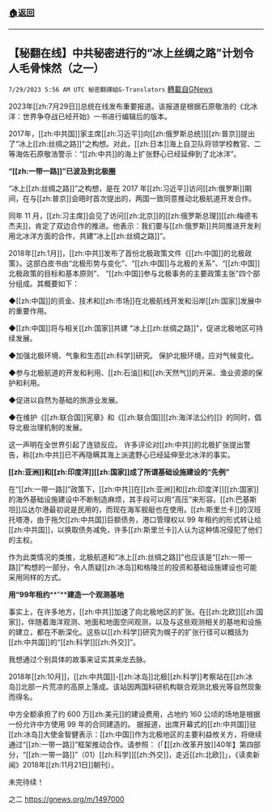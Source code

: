 ###  [:house:返回](README.md)
---


## 【秘翻在线】中共秘密进行的“冰上丝绸之路”计划令人毛骨悚然（之一）
`7/29/2023 5:56 AM UTC 秘密翻譯組G-Translators` [轉載自GNews](https://gnews.org/articles/1496994)

2023年[[zh:7月29日]]总统在线发布重要报道。该报道是根据石原敬浩的《北冰洋：世界争夺战已经开始》一书进行编辑后的版本。

2017年，[[zh:中共国]]家主席[[zh:习近平]]向[[zh:俄罗斯总统]][[zh:普京]]提出了“冰上[[zh:丝绸之路]]”之构想。对此，[[zh:日本]]海上自卫队将领学校教官、二等海佐石原敬浩警示：“[[zh:中共]]的海上扩张野心已经延伸到了北冰洋”。

**“[[zh:一带一路]]”已波及到北极圈**

“冰上[[zh:丝绸之路]]”之构想，是在 2017 年[[zh:习近平]]访问[[zh:俄罗斯]]期间，在与[[zh:普京]]会晤时首次提出的，两国一致同意推动北极航道开发合作。

同年 11 月，[[zh:习主席]]会见了访问[[zh:北京]]的[[zh:俄罗斯总理]][[zh:梅德韦杰夫]]，肯定了双边合作的推进。他表示：我们要与[[zh:俄罗斯]]共同推进开发利用北冰洋方面的合作，共建“冰上[[zh:丝绸之路]]”。

2018年[[zh:1月]]，[[zh:中共]]发布了首份北极政策文件《[[zh:中国]]的北极政策》。这部白皮书由“北极形势与变化”、“[[zh:中国]]与北极的关系”、“[[zh:中国]]北极政策的目标和基本原则”、 “[[zh:中国]]参与北极事务的主要政策主张”四个部分组成。其概要如下：

◆[[zh:中国]]的资金、技术和[[zh:市场]]在北极航线开发和沿岸[[zh:国家]]发展中的重要作用。

◆[[zh:中国]]将与相关[[zh:国家]]共建 "冰上[[zh:丝绸之路]]"，促进北极地区可持续发展。

◆加强北极环境、气象和生态[[zh:科学]]研究。 保护北极环境，应对气候变化。

◆参与北极航道的开发和利用、[[zh:石油]]和[[zh:天然气]]的开采、渔业资源的保护和利用。

◆促进以自然为基础的旅游业发展。

◆在维护《[[zh:联合国]]宪章》和《[[zh:联合国]][[zh:海洋法公约]]》的同时，倡导北极治理机制的发展。

这一声明在全世界引起了连锁反应。 许多评论对[[zh:中共]]的北极扩张提出警告，称[[zh:中共]]已不再隐瞒其海上派遣野心已经延伸至北冰洋的事实。

**[[zh:亚洲]]和[[zh:印度洋]][[zh:国家]]成了所谓基础设施建设的“先例”**

在“[[zh:一带一路]]”政策下，[[zh:中共]]在[[zh:亚洲]]和[[zh:印度洋]][[zh:国家]]的海外基础设施建设中不断制造麻烦，其手段可以用“高压”来形容。[[zh:巴基斯坦]]瓜达尔港最初说是民用的，而现在海军舰艇也在使用。[[zh:斯里兰卡]]的汉班托塔港，由于拖欠[[zh:中共国]]巨额债务，港口管理权以 99 年租约的形式转让给[[zh:中共国]]，以换取债务减免，许多[[zh:斯里兰卡]]人认为这种情况侵犯了他们的主权。

作为此类情况的类推，北极航道和“冰上[[zh:丝绸之路]]”也应该是“[[zh:一带一路]]”构想的一部分，令人质疑[[zh:冰岛]]和格陵兰的投资和基础设施建设也可能采用同样的方式。

**用“****99****年租约****”****建造一个观测基地**

事实上，在许多地方，[[zh:中共]]加速了向北极地区的扩张。在[[zh:北欧]][[zh:国家]]，伴随着海洋观测、地面和地面空间观测，以及与这些观测相关的基地和设施的建立，都在不断深化。这些以[[zh:科学]]研究为幌子的扩张行径可以概括为[[zh:中共国]]的“[[zh:科学]][[zh:外交]]”。

我想通过个别具体的故事来证实其来龙去脉。

2018年[[zh:10月]]，[[zh:中共国]]\-[[zh:冰岛]]北极[[zh:科学]]考察站在[[zh:冰岛]]北部一片荒凉的高原上落成。该站因两国科研机构联合观测北极光等自然现象而得名。

中方全额承担了约 600 万[[zh:美元]]的建设费用，占地约 160 公顷的场地是根据一份允许中方使用 99 年的合同建造的。 据报道，出席开幕式的[[zh:中共国]]驻[[zh:冰岛]]大使金智健表示：[[zh:中国]]作为北极地区的主要利益攸关方，将继续通过“[[zh:一带一路]]”框架推动合作。请参照： (「【[[zh:改革开放]]40年】第四部分，“[[zh:一带一路]]”（01）[[zh:科学]][[zh:外交]]，走近[[zh:北欧]]」，《读卖新闻》2018年[[zh:11月21日]]朝刊）。

未完待续！

之二 https://gnews.org/m/1497000

